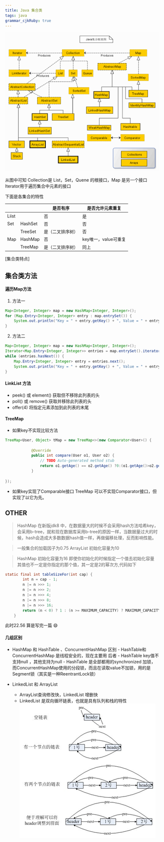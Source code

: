 ```yaml
---
title: Java 集合类
tags: java
grammar_cjkRuby: true
---
```

![集合类][1]

从图中可知
Collection是 List，Set，Quene 的根接口，Map 是另一个接口
Iterator用于遍历集合中元素的接口

下面是各集合的特性

|  |  |是否有序  | 是否允许元素重复 | 
|---------- | --------|---------|----------|
Liist || 否 | 是 
Set | HashSet | 否 | 否 
|| TreeSet | 是（二叉排序树）|否
Map | HashMap | 否 | key唯一，value可重复
|| TreeMap | 是（二叉排序树）|同上
[集合类特点]

## 集合类方法
#### 遍历Map方法
1. 方法一
```java
Map<Integer, Integer> map = new HashMap<Integer, Integer>();
for (Map.Entry<Integer, Integer> entry : map.entrySet()) {  
    System.out.println("Key = " + entry.getKey() + ", Value = " + entry.getValue());  
}
```
2. 方法二
```java
Map<Integer, Integer> map = new HashMap<Integer, Integer>();  
Iterator<Map.Entry<Integer, Integer>> entries = map.entrySet().iterator();  
while (entries.hasNext()) {  
    Map.Entry<Integer, Integer> entry = entries.next();  
    System.out.println("Key = " + entry.getKey() + ", Value = " + entry.getValue());  
} 
```
#### LinkList 方法
- peek() 或 element() 获取但不移除此列表的头
- poll() 或 remove() 获取并移除此列表的头
- offer(4) 将指定元素添加到此列表的末尾

#### TreeMap
- 如果key不实现比较方法

```java
TreeMap<User, Object> tMap = new TreeMap<>(new Comparator<User>() {
			
			@Override
			public int compare(User o1, User o2) {
				// TODO Auto-generated method stub
				return o1.getAge() == o2.getAge() ?0:(o1.getAge()>o2.getAge()?1:-1);
			}
					
});
```
- 如果key实现了Comparable接口 TreeMap 可以不实现Comparator接口，但实现了以它为先。


## OTHER
> HashMap 在新版jdk8 中，在数据量大的时候不会采用hash方法哈希key，会采用b-tree，就和现在数据库采用b-tree的原因一样，当数据量过大的时候，hash会造成大多数数据hash值一样，再做偏移处理，反而影响性能。

> 一般集合的加载因子为0.75
> ArrayList 初始化容量为10

> HashMap 初始化容量为16 即使你初始化的时候指定一个值去初始化容量 其值也不一定是你指定的那个值，其一定是2的幂次方,代码如下
```java
static final int tableSizeFor(int cap) {
        int n = cap - 1;
        n |= n >>> 1;
        n |= n >>> 2;
        n |= n >>> 4;
        n |= n >>> 8;
        n |= n >>> 16;
        return (n < 0) ? 1 : (n >= MAXIMUM_CAPACITY) ? MAXIMUM_CAPACITY : n + 1;
    }
```
 此时22.56 算是写完一篇	:smile:
 
 #### 几组区别
- HashMap 和 HashTable 、ConcurrentHashMap 区别
		- HashTable和ConcurrentHashMap 是线程安全的，现在主要用 后者
		- HashTable key值不支持null ，其他支持为null
		- HashTable 是全部都用的synchronized 加锁，而ConcurrentHashMap使用的分段锁，而且在读取value不加锁，用的是Segment锁（其实是一种ReentrantLock锁）

- LinkedList 和 ArrayList
	- ArrayList查询修改快，LinkedList 增删快
	- LinkedList 是双向循环链表，也就是具有队列和栈的特性
![LinkedList][2]



  [1]: https://www.github.com/COBSNAN/ImageHub/raw/master/1489586143029.jpg "1489586143029"
  [2]: https://www.github.com/COBSNAN/ImageHub/raw/master/1489671672153.jpg "1489671672153"